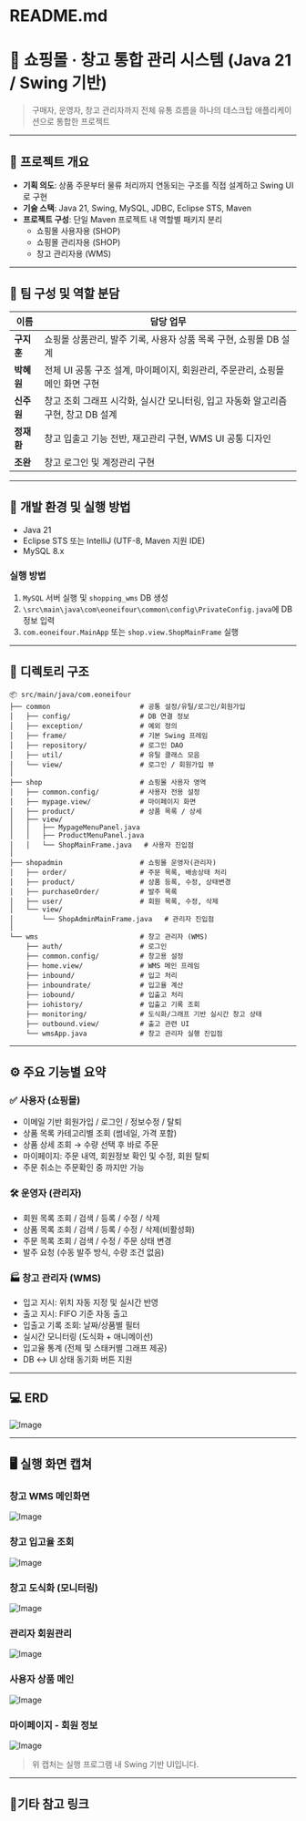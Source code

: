 # README.md

# 🏬 쇼핑몰 · 창고 통합 관리 시스템 (Java 21 / Swing 기반)

> 구매자, 운영자, 창고 관리자까지 전체 유통 흐름을 하나의 데스크탑 애플리케이션으로 통합한 프로젝트
> 

---

## 📌 프로젝트 개요

- **기획 의도**: 상품 주문부터 물류 처리까지 연동되는 구조를 직접 설계하고 Swing UI로 구현
- **기술 스택**: Java 21, Swing, MySQL, JDBC, Eclipse STS, Maven
- **프로젝트 구성**: 단일 Maven 프로젝트 내 역할별 패키지 분리
    - 쇼핑몰 사용자용 (SHOP)
    - 쇼핑몰 관리자용 (SHOP)
    - 창고 관리자용 (WMS)

---

## 👤 팀 구성 및 역할 분담

| 이름 | 담당 업무 |
| --- | --- |
| **구지훈** | 쇼핑몰 상품관리, 발주 기록, 사용자 상품 목록 구현, 쇼핑몰 DB 설계 |
| **박혜원** | 전체 UI 공통 구조 설계, 마이페이지, 회원관리, 주문관리, 쇼핑몰 메인 화면 구현 |
| **신주원** | 창고 조회 그래프 시각화, 실시간 모니터링, 입고 자동화 알고리즘 구현, 창고 DB 설계 |
| **정재환** | 창고 입출고 기능 전반, 재고관리 구현, WMS UI 공통 디자인 |
| **조완** | 창고 로그인 및 계정관리 구현 |

---

## 🧰 개발 환경 및 실행 방법

- Java 21
- Eclipse STS 또는 IntelliJ (UTF-8, Maven 지원 IDE)
- MySQL 8.x

### 실행 방법

1. `MySQL` 서버 실행 및 `shopping_wms` DB 생성
2. `\src\main\java\com\eoneifour\common\config\PrivateConfig.java`에 DB 정보 입력
3. `com.eoneifour.MainApp` 또는 `shop.view.ShopMainFrame` 실행

---

## 📂 디렉토리 구조

```
📦 src/main/java/com.eoneifour
├── common                      # 공통 설정/유틸/로그인/회원가입
│   ├── config/                 # DB 연결 정보
│   ├── exception/              # 예외 정의
│   ├── frame/                  # 기본 Swing 프레임
│   ├── repository/             # 로그인 DAO
│   ├── util/                   # 유틸 클래스 모음
│   └── view/                   # 로그인 / 회원가입 뷰
│
├── shop                        # 쇼핑몰 사용자 영역
│   ├── common.config/          # 사용자 전용 설정
│   ├── mypage.view/            # 마이페이지 화면
│   ├── product/                # 상품 목록 / 상세
│   ├── view/
│   │   ├── MypageMenuPanel.java
│   │   ├── ProductMenuPanel.java
│   │   └── ShopMainFrame.java   # 사용자 진입점
│
├── shopadmin                   # 쇼핑몰 운영자(관리자)
│   ├── order/                  # 주문 목록, 배송상태 처리
│   ├── product/                # 상품 등록, 수정, 상태변경
│   ├── purchaseOrder/          # 발주 목록
│   ├── user/                   # 회원 목록, 수정, 삭제
│   └── view/
│       └── ShopAdminMainFrame.java   # 관리자 진입점
│
└── wms                         # 창고 관리자 (WMS)
    ├── auth/                   # 로그인
    ├── common.config/          # 창고용 설정
    ├── home.view/              # WMS 메인 프레임
    ├── inbound/                # 입고 처리
    ├── inboundrate/            # 입고율 계산
    ├── iobound/                # 입출고 처리
    ├── iohistory/              # 입출고 기록 조회
    ├── monitoring/             # 도식화/그래프 기반 실시간 창고 상태
    ├── outbound.view/          # 출고 관련 UI
    └── wmsApp.java             # 창고 관리자 실행 진입점

```

---

## ⚙️ 주요 기능별 요약

### ✅ 사용자 (쇼핑몰)

- 이메일 기반 회원가입 / 로그인 / 정보수정 / 탈퇴
- 상품 목록 카테고리별 조회 (썸네일, 가격 포함)
- 상품 상세 조회 → 수량 선택 후 바로 주문
- 마이페이지: 주문 내역, 회원정보 확인 및 수정, 회원 탈퇴
- 주문 취소는 주문확인 중 까지만 가능

### 🛠 운영자 (관리자)

- 회원 목록 조회 / 검색 / 등록 / 수정 / 삭제
- 상품 목록 조회 / 검색 / 등록 / 수정 / 삭제(비활성화)
- 주문 목록 조회 / 검색 / 수정 / 주문 상태 변경
- 발주 요청 (수동 발주 방식, 수량 조건 없음)

### 🏭 창고 관리자 (WMS)

- 입고 지시: 위치 자동 지정 및 실시간 반영
- 출고 지시: FIFO 기준 자동 출고
- 입출고 기록 조회: 날짜/상품별 필터
- 실시간 모니터링 (도식화 + 애니메이션)
- 입고율 통계 (전체 및 스태커별 그래프 제공)
- DB ↔ UI 상태 동기화 버튼 지원

---

## 💻 ERD

![Image](https://github.com/user-attachments/assets/7dbce6d0-0855-4907-92ec-f21b4f61e366)


---

## 🖥️ 실행 화면 캡쳐

### 창고 WMS 메인화면

![Image](https://github.com/user-attachments/assets/bef7cf8f-751e-4fbf-9440-72fa53a35a6c)

### 창고 입고율 조회

![Image](https://github.com/user-attachments/assets/fcae537b-2cbd-4a24-acd6-ddfb096834c2)

### 창고 도식화 (모니터링)

![Image](https://github.com/user-attachments/assets/eb6f84fd-d2ae-4ef2-92e3-800d721b2c43)

### 관리자 회원관리

![Image](https://github.com/user-attachments/assets/89c69599-c3e1-424e-9cc0-1ff44f3a4e07)

### 사용자 상품 메인

![Image](https://github.com/user-attachments/assets/f11cdc09-1814-488a-ab0a-5e44bb7656fd)

### 마이페이지 - 회원 정보

![Image](https://github.com/user-attachments/assets/5966a329-609f-475c-96e2-a089a155c708)

> 위 캡처는 실행 프로그램 내 Swing 기반 UI입니다.
> 

---

## 🔗기타 참고 링크
